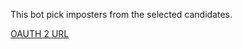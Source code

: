 This bot pick imposters from the selected candidates.

[OAUTH 2 URL](https://discord.com/oauth2/authorize?client_id=1246499923722113025&permissions=68608&scope=bot)

